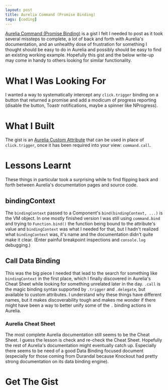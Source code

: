 ```yaml
---
layout: post
title: Aurelia Command (Promise Binding)
tags: [coding]
---
```


[Aurelia Command (Promise Binding)](https://gist.github.com/WorldMaker/82a275550f223aad06e8cef1ea99d8b1) is a gist I felt
I needed to post as it took several missteps to complete, a lot of back and forth with Aurelia's documentation, and an
unhealthy dose of frustration for something I thought should be easy to do in Aurelia and possibly should be easy to find
an existing working example. Hopefully this gist and the below write-up may come in handy to others looking for similar
functionality.

# What I Was Looking For

I wanted a way to systematically intercept any `click.trigger` binding on a button that returned a promise and add a
modicum of progress reporting (disable the button, Toastr notifications, maybe a spinner like NProgress).

# What I Built

The gist is an [Aurelia Custom Attribute](http://aurelia.io/docs.html#/aurelia/templating/1.0.0-beta.1.2.7/doc/article/templating-custom-attributes)
that can be used in place of `click.trigger`, once it has been required into your view: `command.call`. 

# Lessons Learnt

These things in particular took a surprising while to find flipping back and forth between Aurelia's documentation pages
and source code.

## bindingContext

The `bindingContext` passed to a Component's `bind(bindingContext, ...)` is the VM object. In one mostly finished version
I was still using `command.bind` and trying to `Function.bind()` the function being bound to the attribute's value and 
`bindingContext` was what I needed for that, but I hadn't realized what `bindingContext` was, it's name and the documentation
didn't quite make it clear. (Enter painful breakpoint inspections and `console.log` debugging.)

## Call Data Binding

This was the big piece I needed that lead to the search for something like `bindingContext` in the first place, which I finally
discovered in Aurelia's Cheat Sheet while looking for something unrelated later in the day. `.call` is the magic binding syntax
supported by `.trigger` and `.delegate`, but available to custom attributes. I understand why these things have different names,
but it makes discoverability tough and makes me wonder if there might have been a way to better unify some of the `.` binding
actions in Aurelia.

### Aurelia Cheat Sheet

The most complete Aurelia documentation still seems to be the Cheat Sheet. I guess the lesson is check and re-check the Cheat
Sheet. Hopefully the rest of Aurelia's documentation might eventually catch up. Especially there seems to be need of a good
Data Binding focused document (especially for those coming from Durandal because Knockout had pretty strong documentation on
its data binding engine).

# Get The Gist

<script src="https://gist.github.com/WorldMaker/82a275550f223aad06e8cef1ea99d8b1.js"></script>
